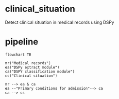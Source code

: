 # clinical_situation
Detect clinical situation in medical records using DSPy

# pipeline

```mermaid
flowchart TB

mr("Medical records")
ea("DSPy extract module")
ca("DSPY classification module")
cs("Clinical situation")

mr --> ea & ca
ea --"Primary conditions for admission"--> ca
ca --> cs
```
